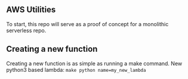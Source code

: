 ## AWS Utilities
To start, this repo will serve as a proof of concept for a monolithic serverless repo.

## Creating a new function
Creating a new function is as simple as running a make command.
New python3 based lambda:
`make python name=my_new_lambda`
